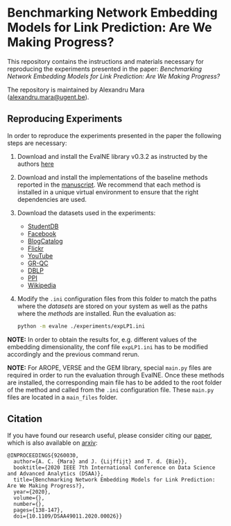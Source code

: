 # Benchmarking Network Embedding Models for Link Prediction: Are We Making Progress?

This repository contains the instructions and materials necessary for reproducing the experiments presented in the 
paper: *Benchmarking Network Embedding Models for Link Prediction: Are We Making Progress?*

The repository is maintained by Alexandru Mara (alexandru.mara@ugent.be).

## Reproducing Experiments
In order to reproduce the experiments presented in the paper the following steps are necessary:

1. Download and install the EvalNE library v0.3.2 as instructed by the authors [here](https://github.com/Dru-Mara/EvalNE)
2. Download and install the implementations of the baseline methods reported in the 
[manuscript](https://arxiv.org/abs/2002.11522). 
We recommend that each method is installed in a unique virtual environment to ensure that the right 
dependencies are used. 
3. Download the datasets used in the experiments: 

    * [StudentDB](http://adrem.ua.ac.be/smurfig)
    * [Facebook](https://snap.stanford.edu/data/egonets-Facebook.html)
    * [BlogCatalog](http://socialcomputing.asu.edu/datasets/BlogCatalog3) 
    * [Flickr](http://socialcomputing.asu.edu/datasets/Flickr)
    * [YouTube](http://socialcomputing.asu.edu/datasets/YouTube2)
    * [GR-QC](https://snap.stanford.edu/data/ca-GrQc.html)
    * [DBLP](https://snap.stanford.edu/data/com-DBLP.html)
    * [PPI](http://snap.stanford.edu/node2vec/#datasets)
    * [Wikipedia](http://snap.stanford.edu/node2vec/#datasets)

4. Modify the `.ini` configuration files from this folder to match the paths where the *datasets* are
stored on your system as well as the paths where the *methods* are installed. Run the evaluation as:

    ```bash
    python -m evalne ./experiments/expLP1.ini
    ```

**NOTE:** In order to obtain the results for, e.g. different values of the embedding dimensionality, the 
conf file `expLP1.ini` has to be modified accordingly and the previous command rerun.

**NOTE:** For AROPE, VERSE and the GEM library, special `main.py` files are required in order to run the 
evaluation through EvalNE. Once these methods are installed, the corresponding main file has to be added 
to the root folder of the method and called from the `.ini` configuration file. These `main.py` files are 
located in a `main_files` folder.


## Citation ##
If you have found our research useful, please consider citing our 
[paper](https://ieeexplore.ieee.org/document/9260030), which is also available on [arxiv](https://arxiv.org/abs/2002.11522):

```
@INPROCEEDINGS{9260030,
  author={A. C. {Mara} and J. {Lijffijt} and T. d. {Bie}},
  booktitle={2020 IEEE 7th International Conference on Data Science and Advanced Analytics (DSAA)}, 
  title={Benchmarking Network Embedding Models for Link Prediction: Are We Making Progress?}, 
  year={2020},
  volume={},
  number={},
  pages={138-147},
  doi={10.1109/DSAA49011.2020.00026}}
```
